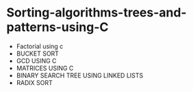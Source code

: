 # Sorting-algorithms-trees-and-patterns-using-C
* Factorial using c
* BUCKET SORT
* GCD USING C
* MATRICES USING C
* BINARY SEARCH TREE USING LINKED LISTS
* RADIX SORT
